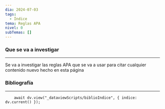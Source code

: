 ```yaml
---
dia: 2024-07-03
tags:
  - Índice
tema: Reglas APA
nivel: 0
subTemas: []
---
```

### Que se va a investigar
---
Se va a investigar las reglas APA que se va a usar para citar cualquier contenido nuevo hecho en esta página

### Bibliografía
---
```dataviewjs
    await dv.view("_dataviewScripts/biblioIndice", { indice: dv.current() });
```
